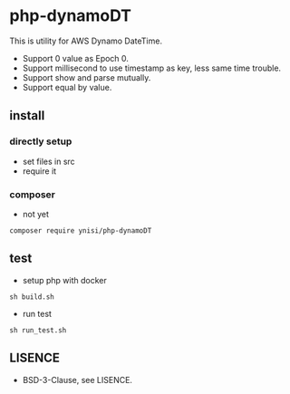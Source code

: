 # php-dynamoDT
This is utility for AWS Dynamo DateTime.

* Support 0 value as Epoch 0.
* Support millisecond to use timestamp as key, less same time trouble.
* Support show and parse mutually.
* Support equal by value.

## install
### directly setup
* set files in src
* require it
### composer
* not yet
```
composer require ynisi/php-dynamoDT
```
## test
* setup php with docker
```
sh build.sh
```
* run test
```
sh run_test.sh
```

## LISENCE
* BSD-3-Clause, see LISENCE.
